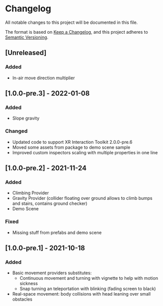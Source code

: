 # Changelog
All notable changes to this project will be documented in this file.

The format is based on [Keep a Changelog](https://keepachangelog.com/en/1.0.0/),
and this project adheres to [Semantic Versioning](https://semver.org/spec/v2.0.0.html).

## [Unreleased]
### Added
- In-air move direction multiplier

## [1.0.0-pre.3] - 2022-01-08
### Added
- Slope gravity

### Changed
- Updated code to support XR Interaction Toolkit 2.0.0-pre.6
- Moved some assets from package to demo scene sample
- Improved custom inspectors scaling with multiple properties in one line

## [1.0.0-pre.2] - 2021-11-24
### Added
- Climbing Provider
- Gravity Provider (collider floating over ground allows to climb bumps and stairs, contains ground checker)
- Demo Scene

### Fixed
- Missing stuff from prefabs and demo scene

## [1.0.0-pre.1] - 2021-10-18
### Added
- Basic movement providers substitutes:
  - Continuous movement and turning with vignette to help with motion sickness
  - Snap turning an teleportation with blinking (fading screen to black)
- Real-space movement: body collisions with head leaning over small obstacles
